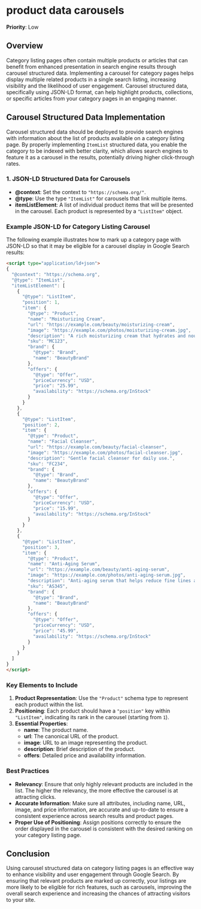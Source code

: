 
# product data carousels

**Priority**: Low

## Overview

Category listing pages often contain multiple products or articles that can benefit from enhanced presentation in search engine results through carousel structured data. Implementing a carousel for category pages helps display multiple related products in a single search listing, increasing visibility and the likelihood of user engagement. Carousel structured data, specifically using JSON-LD format, can help highlight products, collections, or specific articles from your category pages in an engaging manner.

## Carousel Structured Data Implementation

Carousel structured data should be deployed to provide search engines with information about the list of products available on a category listing page. By properly implementing `ItemList` structured data, you enable the category to be indexed with better clarity, which allows search engines to feature it as a carousel in the results, potentially driving higher click-through rates.

### 1. JSON-LD Structured Data for Carousels

- **@context**: Set the context to `"https://schema.org/"`.
- **@type**: Use the type `"ItemList"` for carousels that link multiple items.
- **itemListElement**: A list of individual product items that will be presented in the carousel. Each product is represented by a `"ListItem"` object.

### Example JSON-LD for Category Listing Carousel

The following example illustrates how to mark up a category page with JSON-LD so that it may be eligible for a carousel display in Google Search results:

```html
<script type="application/ld+json">
{
  "@context": "https://schema.org",
  "@type": "ItemList",
  "itemListElement": [
    {
      "@type": "ListItem",
      "position": 1,
      "item": {
        "@type": "Product",
        "name": "Moisturizing Cream",
        "url": "https://example.com/beauty/moisturizing-cream",
        "image": "https://example.com/photos/moisturizing-cream.jpg",
        "description": "A rich moisturizing cream that hydrates and nourishes your skin.",
        "sku": "MC123",
        "brand": {
          "@type": "Brand",
          "name": "BeautyBrand"
        },
        "offers": {
          "@type": "Offer",
          "priceCurrency": "USD",
          "price": "25.99",
          "availability": "https://schema.org/InStock"
        }
      }
    },
    {
      "@type": "ListItem",
      "position": 2,
      "item": {
        "@type": "Product",
        "name": "Facial Cleanser",
        "url": "https://example.com/beauty/facial-cleanser",
        "image": "https://example.com/photos/facial-cleanser.jpg",
        "description": "Gentle facial cleanser for daily use.",
        "sku": "FC234",
        "brand": {
          "@type": "Brand",
          "name": "BeautyBrand"
        },
        "offers": {
          "@type": "Offer",
          "priceCurrency": "USD",
          "price": "15.99",
          "availability": "https://schema.org/InStock"
        }
      }
    },
    {
      "@type": "ListItem",
      "position": 3,
      "item": {
        "@type": "Product",
        "name": "Anti-Aging Serum",
        "url": "https://example.com/beauty/anti-aging-serum",
        "image": "https://example.com/photos/anti-aging-serum.jpg",
        "description": "Anti-aging serum that helps reduce fine lines and wrinkles.",
        "sku": "AS345",
        "brand": {
          "@type": "Brand",
          "name": "BeautyBrand"
        },
        "offers": {
          "@type": "Offer",
          "priceCurrency": "USD",
          "price": "45.99",
          "availability": "https://schema.org/InStock"
        }
      }
    }
  ]
}
</script>
```

### Key Elements to Include

1. **Product Representation**: Use the `"Product"` schema type to represent each product within the list.
2. **Positioning**: Each product should have a `"position"` key within `"ListItem"`, indicating its rank in the carousel (starting from `1`).
3. **Essential Properties**:
   - **name**: The product name.
   - **url**: The canonical URL of the product.
   - **image**: URL to an image representing the product.
   - **description**: Brief description of the product.
   - **offers**: Detailed price and availability information.

### Best Practices

- **Relevancy**: Ensure that only highly relevant products are included in the list. The higher the relevancy, the more effective the carousel is at attracting clicks.
- **Accurate Information**: Make sure all attributes, including name, URL, image, and price information, are accurate and up-to-date to ensure a consistent experience across search results and product pages.
- **Proper Use of Positioning**: Assign positions correctly to ensure the order displayed in the carousel is consistent with the desired ranking on your category listing page.

## Conclusion

Using carousel structured data on category listing pages is an effective way to enhance visibility and user engagement through Google Search. By ensuring that relevant products are marked up correctly, your listings are more likely to be eligible for rich features, such as carousels, improving the overall search experience and increasing the chances of attracting visitors to your site.
